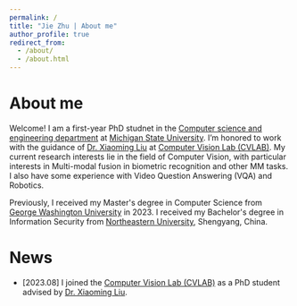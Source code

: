 ```yaml
---
permalink: /
title: "Jie Zhu | About me"
author_profile: true
redirect_from: 
  - /about/
  - /about.html
---
```


# About me

Welcome! I am a first-year PhD studnet in the [Computer science and engineering department](https://engineering.msu.edu/about/departments/cse) at [Michigan State University](https://msu.edu/). I’m honored to work with the guidance of [Dr. Xiaoming Liu](https://www.cse.msu.edu/~liuxm/index2.html) at [Computer Vision Lab (CVLAB)](http://cvlab.cse.msu.edu/). My current research interests lie in the field of Computer Vision, with particular interests in Multi-modal fusion in biometric recognition and other MM tasks. I also have some experience with Video Question Answering (VQA) and Robotics.

Previously, I received my Master's degree in Computer Science from [George Washington University](https://graduate.engineering.gwu.edu/) in 2023. I received my Bachelor's degree in Information Security from [Northeastern University](https://www.neu.edu.cn/), Shengyang, China. 

# News
- [2023.08] I joined the [Computer Vision Lab (CVLAB)](http://cvlab.cse.msu.edu/) as a PhD student advised by [Dr. Xiaoming Liu](https://www.cse.msu.edu/~liuxm/index2.html).